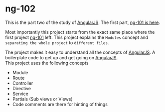 ng-102
===========
This is the part two of the study of [AngularJS][1]. The first part, [ng-101 is here][2].

Most importantly this project starts from the exact same place where the first project [ng-101][2] left. This project explains the `Modules` concept and `separating the whole project` to `different files`.

The project makes it easy to understand all the concepts of [AngularJS][1]. A boilerplate code to get up and get going on [AngularJS][1].          
This project uses the following concepts

 - Module
 - Route
 - Controller
 - Directive
 - Service
 - Partials (Sub views or Views)
 - Code comments are there for hinting of things






[1]: https://angularjs.org/
[2]: https://github.com/saumya/ng-101
